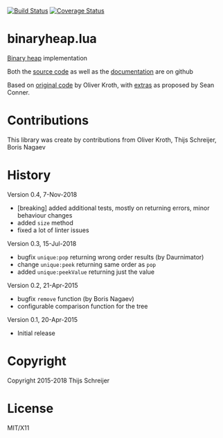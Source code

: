 [![Build Status](https://travis-ci.com/Tieske/binaryheap.lua.svg?branch=master)](https://travis-ci.com/Tieske/binaryheap.lua)
[![Coverage Status](https://coveralls.io/repos/github/Tieske/binaryheap.lua/badge.svg?branch=master)](https://coveralls.io/github/Tieske/binaryheap.lua?branch=master)

binaryheap.lua
==============

[Binary heap](http://en.wikipedia.org/wiki/Binary_heap) implementation

Both the [source code](https://github.com/Tieske/binaryheap.lua) as well as the
[documentation](http://tieske.github.io/binaryheap.lua) are on github

Based on [original code](http://lua-users.org/lists/lua-l/2015-04/msg00137.html)
by Oliver Kroth, with
[extras](http://lua-users.org/lists/lua-l/2015-04/msg00133.html)
as proposed by Sean Conner.

Contributions
=============
This library was create by contributions from Oliver Kroth,
Thijs Schreijer, Boris Nagaev

History
=======

Version 0.4, 7-Nov-2018

 - [breaking] added additional tests, mostly on returning errors, minor behaviour changes
 - added `size` method
 - fixed a lot of linter issues

Version 0.3, 15-Jul-2018

 - bugfix `unique:pop` returning wrong order results (by Daurnimator)
 - change `unique:peek` returning same order as `pop`
 - added `unique:peekValue` returning just the value

Version 0.2, 21-Apr-2015

 - bugfix `remove` function (by Boris Nagaev)
 - configurable comparison function for the tree

Version 0.1, 20-Apr-2015

 - Initial release


Copyright
=========
Copyright 2015-2018 Thijs Schreijer

License
=======
MIT/X11
